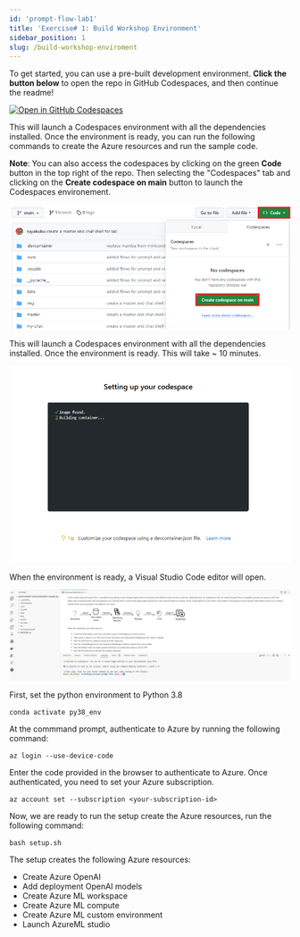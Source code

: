 ```yaml
---
id: 'prompt-flow-lab1'
title: 'Exercise# 1: Build Workshop Environment'
sidebar_position: 1
slug: /build-workshop-enviroment
---
```


To get started, you can use a pre-built development environment. **Click the button below** to open the repo in GitHub Codespaces, and then continue the readme!

[![Open in GitHub Codespaces](https://github.com/codespaces/badge.svg)](https://codespaces.new/Azure/azure-prompt-flow?quickstart=1)  

This will launch a Codespaces environment with all the dependencies installed.  Once the environment is ready, you can run the following commands to create the Azure resources and run the sample code.

**Note**: You can also access the codespaces by clicking on the green **Code** button in the top right of the repo.  Then selecting the "Codespaces" tab and clicking on the **Create codespace on main** button to launch the Codespaces environement.

![](/img/tutorial/gh-codespaces.png)

This will launch a Codespaces environment with all the dependencies installed.  Once the environment is ready. This will take ~ 10 minutes.  

![](/img/tutorial/github-load-codespaces.png)

When the environment is ready, a Visual Studio Code editor will open.

![](/img/tutorial/vsc-prompt.png)

First, set the python environment to Python 3.8

```shell
conda activate py38_env
```

At the commmand prompt, authenticate to Azure by running the following command:

```shell
az login --use-device-code
```

Enter the code provided in the browser to authenticate to Azure.  Once authenticated, you need to set your Azure subscription.

```shell
az account set --subscription <your-subscription-id>
```

Now, we are ready to run the setup create the Azure resources, run the following command:

```shell
bash setup.sh
```
The setup creates the following Azure resources:

-	Create Azure OpenAI
-	Add deployment OpenAI models
-	Create Azure ML workspace
-	Create Azure ML compute
-	Create Azure ML custom environment
-	Launch AzureML studio